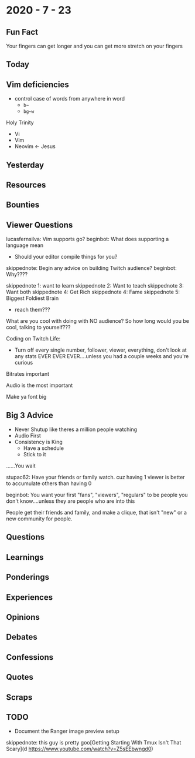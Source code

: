 # 2020 - 7 - 23

## Fun Fact

Your fingers can get longer
and you can get more stretch on your fingers

## Today

## Vim deficiencies

- control case of words from anywhere in word
  - `b~`
  - `bg~w`

Holy Trinity

- Vi
- Vim
- Neovim <- Jesus

## Yesterday

## Resources

## Bounties

## Viewer Questions

lucasfernsilva: Vim supports go?
beginbot: What does supporting a language mean

- Should your editor compile things for you?

skippednote: Begin any advice on building Twitch audience?
beginbot: Why????

skippednote 1: want to learn
skippednote 2: Want to teach
skippednote 3: Want both
skippednote 4: Get Rich
skippednote 4: Fame
skippednote 5: Biggest Foldiest Brain

- reach them???

What are you cool with doing with NO audience?
So how long would you be cool, talking to yourself???

Coding on Twitch Life:

- Turn off every single number, follower, viewer, everything,
don't look at any stats EVER EVER EVER....unless you had a couple weeks and
you're curious

Bitrates important

Audio is the most important

Make ya font big

## Big 3 Advice

- Never Shutup like theres a million people watching
- Audio First
- Consistency is King
  - Have a schedule
  - Stick to it

......You wait

stupac62: Have your friends or family watch. cuz having 1 viewer is better to
accumulate others than having 0

beginbot: You want your first "fans", "viewers", "regulars" to
  be people you don't know....unless they are people who
  are into this

People get their friends and family, and make a clique,
that isn't "new" or a new community for people.

## Questions

## Learnings

## Ponderings

## Experiences

## Opinions

## Debates

## Confessions

## Quotes

## Scraps

## TODO

- Document the Ranger image preview setup

skippednote: this guy is pretty goo[Getting Starting With Tmux Isn't That
Scary](d
<https://www.youtube.com/watch?v=Z5sEEbwngd0>)
